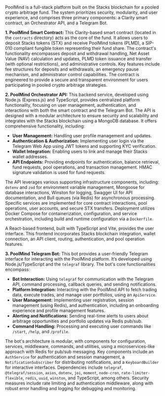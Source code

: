 PoolMind is a full-stack platform built on the Stacks blockchain for a pooled crypto arbitrage fund. The system prioritizes security, modularity, and user experience, and comprises three primary components: a Clarity smart contract, an Orchestrator API, and a Telegram Bot.

**1. PoolMind Smart Contract:** This Clarity-based smart contract (located in the `contracts` directory) acts as the core of the fund. It allows users to deposit Stacks tokens (STX) and receive PoolMind tokens (PLMD), a SIP-010 compliant fungible token representing their fund share. The contract's functionality encompasses deposit and withdrawal handling, Net Asset Value (NAV) calculation and updates, PLMD token issuance and transfer (with optional restrictions), and administrative controls. Key features include fee structures for deposits and withdrawals, an emergency pause mechanism, and administrator control capabilities. The contract is engineered to provide a secure and transparent environment for users participating in pooled crypto arbitrage strategies.

**2. PoolMind Orchestrator API:** This backend service, developed using Node.js (Express.js) and TypeScript, provides centralized platform functionality, focusing on user management, authentication, and interactions with both the smart contract and the Telegram Bot. The API is designed with a modular architecture to ensure security and scalability and integrates with the Stacks blockchain using a MongoDB database. It offers comprehensive functionality, including:

* **User Management:** Handling user profile management and updates.
* **Authentication & Authorization:** Implementing user login via the Telegram Web App using JWT tokens and supporting KYC verification.
* **Wallet Integration:** Enabling users to link and manage their Stacks wallet addresses.
* **API Endpoints:** Providing endpoints for authentication, balance retrieval, fund requests, pool operations, and transaction management. HMAC signature validation is used for fund requests.

The API leverages various supporting infrastructure components, including: `dotenv` and `zod` for environment variable management, Mongoose for database interactions, Winston for logging, Swagger UI for API documentation, and Bull queues (via Redis) for asynchronous processing.  Specific services are implemented for core contract interactions, pool operations, user accounts, and secure STX transfers. Deployment utilizes Docker Compose for containerization, configuration, and service orchestration, including build and runtime configuration via a `Dockerfile`.

A React-based frontend, built with TypeScript and Vite, provides the user interface. This frontend incorporates Stacks blockchain integration, wallet connection, an API client, routing, authentication, and pool operation features.

**3. PoolMind Telegram Bot:** This bot provides a user-friendly Telegram interface for interacting with the PoolMind platform. It’s developed using Node.js/TypeScript and the `telegraf` library. The bot's core functionalities encompass:

* **Bot Interaction:** Using `telegraf` for communication with the Telegram API, command processing, callback queries, and sending notifications.
* **Platform Integration:** Interacting with the PoolMind API to fetch trading data, execute trades, and manage user portfolios, using an `ApiService`.
* **User Management:** Implementing user registration, session management (using Redis), and authentication, including an onboarding experience and profile management features.
* **Alerting and Notifications:** Sending real-time alerts to users about arbitrage opportunities and portfolio updates via Redis pub/sub.
* **Command Handling:** Processing and executing user commands like `/start`, `/help`, and `/profile`.

The bot's architecture is modular, with components for configuration, services, middleware, commands, and utilities, using a microservices-like approach with Redis for pub/sub messaging. Key components include an `AuthService` for authentication and session management, a `NotificationSubscriber` for distributing notifications, and a `KeyboardBuilder` for interactive interfaces. Dependencies include `telegraf`, `@telegraf/session`, `axios`, `dotenv`, `joi`, `moment`, `node-cron`, `rate-limiter-flexible`, `redis`, `uuid`, `winston`, and TypeScript, among others. Security measures include rate limiting and authentication middleware, along with robust error handling and logging for debugging and monitoring.